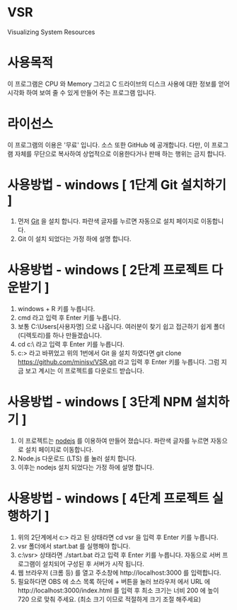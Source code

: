 # VSR
Visualizing System Resources

# 사용목적
이 프로그램은 CPU 와 Memory 그리고 C 드라이브의 디스크 사용에 대한 정보를 얻어 시각화 하여 보여 줄 수 있게 만들어 주는 프로그램 입니다.

# 라이선스
이 프로그램의 이용은 '무료' 입니다. 소스 또한 GitHub 에 공개합니다.
다만, 이 프로그램 자체를 무단으로 복사하여 상업적으로 이용한다거나 판매 하는 행위는 금지 합니다.

# 사용방법 - windows [ 1단계 Git 설치하기 ]
1. 먼저 [Git](http://git-scm.com/download/win) 을 설치 합니다. 파란색 글자를 누르면 자동으로 설치 페이지로 이동합니다.
2. Git 이 설치 되었다는 가정 하에 설명 합니다.

# 사용방법 - windows [ 2단계 프로젝트 다운받기 ]
1. windows + R 키를 누릅니다.
2. cmd 라고 입력 후 Enter 키를 누릅니다.
3. 보통 C:\Users\[사용자명] 으로 나옵니다. 여러분이 찾기 쉽고 접근하기 쉽게 폴더(디렉토리)를 하나 만들겠습니다.
4. cd c:\ 라고 입력 후 Enter 키를 누릅니다.
5. c:\> 라고 바뀌었고 위의 1번에서 Git 을 설치 하였다면 git clone https://github.com/minisv/VSR.git 라고 입력 후 Enter 키를 누릅니다. 그럼 지금 보고 계시는 이 프로젝트를 다운로드 받습니다.

# 사용방법 - windows [ 3단계 NPM 설치하기 ]
1. 이 프로젝트는 [nodejs](https://nodejs.org/ko/) 를 이용하여 만들어 졌습니다. 파란색 글자를 누르면 자동으로 설치 페이지로 이동합니다.
2. Node.js 다운로드 (LTS) 를 눌러 설치 합니다.
3. 이후는 nodejs 설치 되었다는 가정 하에 설명 합니다.

# 사용방법 - windows [ 4단계 프로젝트 실행하기 ]
1. 위의 2단계에서 c:\> 라고 된 상태라면 cd vsr 을 입력 후 Enter 키를 누릅니다.
2. vsr 폴더에서 start.bat 를 실행해야 합니다.
3. c:\vsr\> 상태라면 ./start.bat 라고 입력 후 Enter 키를 누릅니다. 자동으로 서버 프로그램이 설치되어 구성된 후 서버가 시작 됩니다.
4. 웹 브라우저 (크롬 등) 를 열고 주소창에 http://localhost:3000 를 입력합니다.
5. 필요하다면 OBS 에 소스 목록 하단에 + 버튼을 눌러 브라우저 에서 URL 에 http://localhost:3000/index.html 를 입력 후 최소 크기는 너비 200 에 높이 720 으로 맞춰 주세요. (최소 크기 이므로 적절하게 크기 조절 해주세요)  